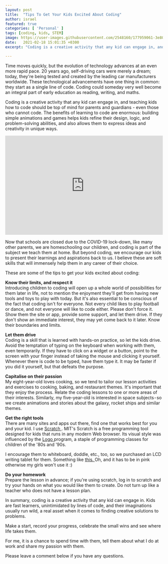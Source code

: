 ```yaml
---
layout: post
title:  "Tips To Get Your Kids Excited About Coding"
author: israel
featured: true
categories: [ 'Personal' ]
tags: [coding, kids, STEM]
image: https://user-images.githubusercontent.com/2548160/177959061-3e80836c-716d-4899-8abc-8c5e8fbb267e.png
date:   2021-02-18 15:01:35 +0300
excerpt: "Coding is a creative activity that any kid can engage in, and teaching kids how to code should be top of mind for parents and guardians. Here are some of the tips to get your kids excited about coding"

---
```


Time moves quickly, but the evolution of technology advances at an even more rapid pace. 20 years ago, self-driving cars were merely a dream; today, they're being tested and created by the leading car manufacturers worldwide. These technological advancements have one thing in common: they start as a single line of code. Coding could someday very well become an integral part of early education as reading, writing, and maths.

Coding is a creative activity that any kid can engage in, and teaching kids how to code should be top of mind for parents and guardians - even those who cannot code. The benefits of learning to code are enormous: building simple animations and games helps kids refine their design, logic, and problem-solving abilities, and also allows them to express ideas and creativity in unique ways.

 <p style="position: relative; padding: 30px 0px 57% 0px; height: 0; overflow: hidden;">
 <iframe src="https://www.youtube.com/embed/UCgDUlSpPLo" width="100%" height="100%" frameborder="0" allow="accelerometer; autoplay; clipboard-write; encrypted-media; gyroscope; picture-in-picture" style="display: block; margin: 0px auto; position: absolute; top: 0; left: 0;"></iframe>
 </p>

Now that schools are closed due to the COVID-19 lock-down, like many other parents, we are homeschooling our children, and coding is part of the subject we teach them at home. But beyond coding, we encourage our kids to present their learnings and aspirations back to us. I believe these are soft skills that will immensely help them in any career of their choice.

These are some of the tips to get your kids excited about coding:

<b> Know their limits, and respect it </b><br>
Introducing children to coding will open up a whole world of possibilities for them later in life, not to mention the enjoyment they'll get from having new tools and toys to play with today. But it's also essential to be conscious of the fact that coding isn't for everyone. Not every child likes to play football or dance, and not everyone will like to code either. Please don't force it. Show them the site or app, provide some support, and let them drive. If they don't show an immediate interest, they may yet come back to it later.  Know their boundaries and limits.

<b> Let them drive </b><br>
Coding is a skill that is learned with hands-on practice, so let the kids drive. Avoid the temptation of typing on the keyboard when working with them, even temporarily. If they have to click on a widget or a button, point to the screen with your finger instead of taking the mouse and clicking it yourself. Whenever there is code to be typed, have them type it. It may be faster if you did it yourself, but that defeats the purpose.

<b> Capitalise on their passion </b><br>
My eight-year-old loves cooking, so we tend to tailor our lesson activities and exercises to cooking, baking, and restaurant themes. It's important that they enjoy the process. Relate the coding lessons to one or more areas of their interests. Similarly, my five-year-old is interested in space subjects - so we create animations and stories about the galaxy, rocket ships and similar themes.

<b> Get the right tools </b><br>
There are many sites and apps out there, find one that works best for you and your kid. I use <a href="https://scratch.mit.edu/" target="_blank"> Scratch </a>.   MIT's Scratch is a free programming tool designed for kids that runs in any modern Web browser. Its visual style was influenced by the <a href="https://en.wikipedia.org/wiki/Logo_(programming_language)" target="_blank">Logo </a> program, a staple of programming classes for children of the '80s and '90s.

I encourage them to whiteboard, doddle, etc., too, so we purchased an LCD writing tablet for them. Something like <a href="https://www.amazon.co.uk/gp/product/B08FR3247M/ref=ppx_yo_dt_b_asin_title_o06_s00?ie=UTF8&psc=1" target="_blank" > this. </a> Oh, and it has to be in pink otherwise my girls won't use it :)  

<b> Do your homework </b><br>
Prepare the lesson in advance; if you're using scratch, log in to scratch and try your hands on what you would like them to create. Do not turn up like a teacher who does not have a lesson plan.

In summary, coding is a creative activity that any kid can engage in.  Kids are fast learners, unintimidated by lines of code, and their imaginations usually run wild, a real asset when it comes to finding creative solutions to problems.

Make a start, record your progress, celebrate the small wins and see where life takes them.

For me, it is a chance to spend time with them, tell them about what I do at work and share my passion with them.

Please leave a comment below if you have any questions.
